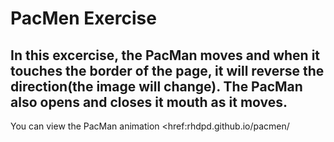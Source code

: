 # PacMen Exercise
## In this excercise, the PacMan moves and when it touches the border of the page, it will reverse the direction(the image will change). The PacMan also opens and closes it mouth as it moves.
You can view the PacMan animation <href:rhdpd.github.io/pacmen/ </href>
